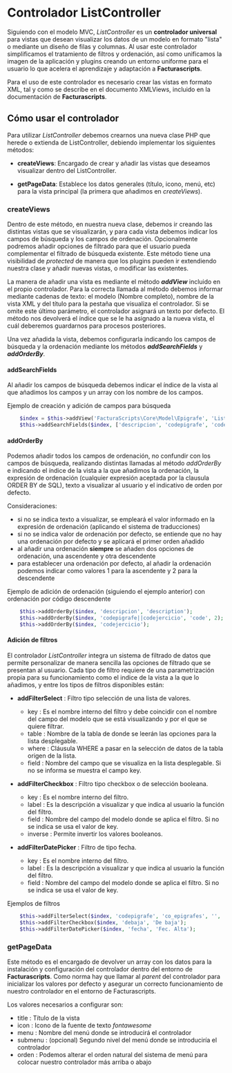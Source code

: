 # Controlador ListController
Siguiendo con el modelo MVC, _ListController_ es un **controlador universal** para vistas que desean 
visualizar los datos de un modelo en formato "lista" o mediante un diseño de filas y columnas. 
Al usar este controlador simplificamos el tratamiento de filtros y ordenación, así como unificamos la 
imagen de la aplicación y plugins creando un entorno uniforme para el usuario lo que acelera el aprendizaje 
y adaptación a **Facturascripts**.

Para el uso de este controlador es necesario crear las vistas en formato XML, tal y como se describe en el
documento XMLViews, incluido en la documentación de **Facturascripts**.

## Cómo usar el controlador
Para utilizar _ListController_ debemos crearnos una nueva clase PHP que herede o extienda de ListController, 
debiendo implementar los siguientes métodos:

* **createViews**: Encargado de crear y añadir las vistas que deseamos visualizar dentro del ListController.

* **getPageData**: Establece los datos generales (título, icono, menú, etc) para la vista principal (la primera que añadimos en _createViews_).


### createViews
Dentro de este método, en nuestra nueva clase, debemos ir creando las distintas vistas que se visualizarán, 
y para cada vista debemos indicar los campos de búsqueda y los campos de ordenación. Opcionalmente podremos
añadir opciones de filtrado para que el usuario pueda complementar el filtrado de búsqueda existente. Este 
método tiene una visibilidad de _protected_ de manera que los plugins pueden ir extendiendo nuestra clase
y añadir nuevas vistas, o modificar las existentes.

La manera de añadir una vista es mediante el método _**addView**_ incluido en el propio controlador. Para la
correcta llamada al método debemos informar mediante cadenas de texto: el modelo (Nombre completo), 
nombre de la vista XML y del título para la pestaña que visualiza el controlador. Si se omite este último 
parámetro, el controlador asignará un texto por defecto. El método nos devolverá el índice que se le ha 
asignado a la nueva vista, el cuál deberemos guardarnos para procesos posteriores.

Una vez añadida la vista, debemos configurarla indicando los campos de búsqueda y la ordenación mediante 
los métodos _**addSearchFields**_ y _**addOrderBy**_.

#### addSearchFields
Al añadir los campos de búsqueda debemos indicar el índice de la vista al que añadimos los campos y un 
array con los nombre de los campos.

Ejemplo de creación y adición de campos para búsqueda

```PHP
    $index = $this->addView('FacturaScripts\Core\Model\Epigrafe', 'ListEpigrafe', 'Epigrafes');
    $this->addSearchFields($index, ['descripcion', 'codepigrafe', 'codejercicio']);
```

#### addOrderBy
Podemos añadir todos los campos de ordenación, no confundir con los campos de búsqueda, realizando distintas
llamadas al método _addOrderBy_ e indicando el índice de la vista a la que añadimos la ordenación, la expresión
de ordenación (cualquier expresión aceptada por la clausula ORDER BY de SQL), texto a visualizar al usuario y el
indicativo de orden por defecto.

Consideraciones:
* si no se indica texto a visualizar, se empleará el valor informado en la expresión de ordenación (aplicando el sistema de traducciones)
* si no se indica valor de ordenación por defecto, se entiende que no hay una ordenación por defecto y se aplicará el primer orden añadido
* al añadir una ordenación **siempre** se añaden dos opciones de ordenación, una ascendente y otra descendente
* para establecer una ordenación por defecto, al añadir la ordenación podemos indicar como valores 1 para la ascendente y 2 para la descendente

Ejemplo de adición de ordenación (siguiendo el ejemplo anterior) con ordenación por código descendente

```PHP
    $this->addOrderBy($index, 'descripcion', 'description');
    $this->addOrderBy($index, 'codepigrafe||codejercicio', 'code', 2);
    $this->addOrderBy($index, 'codejercicio');
```

#### Adición de filtros
El controlador _ListController_ integra un sistema de filtrado de datos que permite personalizar de manera sencilla
las opciones de filtrado que se presentan al usuario. Cada tipo de filtro requiere de una parametrización propia para 
su funcionamiento como el indice de la vista a la que lo añadimos, y entre los tipos de filtros disponibles están:

* **addFilterSelect** : Filtro tipo selección de una lista de valores.
     * key : Es el nombre interno del filtro y debe coincidir con el nombre del campo del modelo que se está visualizando y por el que se quiere filtrar.
     * table : Nombre de la tabla de donde se leerán las opciones para la lista desplegable.
     * where : Cláusula WHERE a pasar en la selección de datos de la tabla origen de la lista.
     * field : Nombre del campo que se visualiza en la lista desplegable. Si no se informa se muestra el campo key.

* **addFilterCheckbox** : Filtro tipo checkbox o de selección booleana.
     * key : Es el nombre interno del filtro.
     * label : Es la descripción a visualizar y que indica al usuario la función del filtro.
     * field : Nombre del campo del modelo donde se aplica el filtro. Si no se indica se usa el valor de key.
     * inverse : Permite invertir los valores booleanos.

* **addFilterDatePicker** : Filtro de tipo fecha.
     * key : Es el nombre interno del filtro.
     * label : Es la descripción a visualizar y que indica al usuario la función del filtro.
     * field : Nombre del campo del modelo donde se aplica el filtro. Si no se indica se usa el valor de key.

Ejemplos de filtros

```PHP
    $this->addFilterSelect($index, 'codepigrafe', 'co_epigrafes', '', 'descripcion');
    $this->addFilterCheckbox($index, 'debaja', 'De baja');
    $this->addFilterDatePicker($index, 'fecha', 'Fec. Alta');
```

### getPageData
Este método es el encargado de devolver un array con los datos para la instalación y configuración del controlador
dentro del entorno de **Facturascripts**. Como norma hay que llamar al _parent_ del controlador para inicializar los
valores por defecto y asegurar un correcto funcionamiento de nuestro controlador en el entorno de Facturascripts.

Los valores necesarios a configurar son:
* title : Título de la vista
* icon : Icono de la fuente de texto _fontawesome_
* menu : Nombre del menú donde se introducirá el controlador
* submenu : (opcional) Segundo nivel del menú donde se introduciría el controlador
* orden : Podemos alterar el orden natural del sistema de menú para colocar nuestro controlador más arriba o abajo